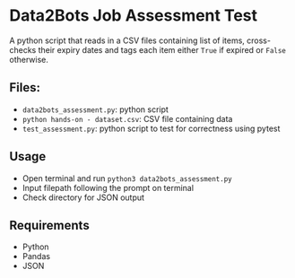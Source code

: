 # Data2Bots Job Assessment Test

A python script that reads in a CSV files containing list of items, cross-checks their expiry dates and tags each item either `True` if expired or `False` otherwise.

## Files:
- `data2bots_assessment.py`: python script
- `python hands-on - dataset.csv`: CSV file containing data
- `test_assessment.py`: python script to test for correctness using pytest

## Usage
- Open terminal and run `python3 data2bots_assessment.py`
- Input filepath following the prompt on terminal
- Check directory for JSON output

## Requirements
- Python
- Pandas
- JSON
